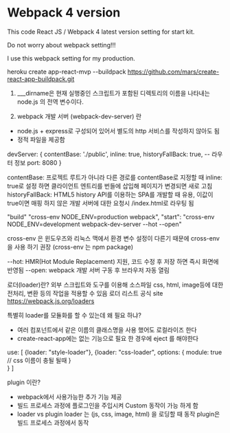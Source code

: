 # Webpack 4 version

 This code React JS / Webpack 4 latest version setting for start kit.


 Do not worry about webpack setting!!!


 I use this webpack setting for my production.


heroku create app-react-mvp --buildpack https://github.com/mars/create-react-app-buildpack.git


1. ___dirname은 현재 실행중인 스크립트가 포함된 디렉토리의 이름을 나타내는 node.js 의 전역 변수이다.

2. webpack 개발 서버 (webpack-dev-server) 란 
 - node.js + express로 구성되어 있어서 별도의 http 서비스를 작성하지 않아도 됨
 - 정적 파일을 제공함

devServer: {
    contentBase: './public',
    inline: true,
    historyFallBack: true, -- 라우터 정보
    port: 8080
}

contentBase: 프로젝트 루트가 아니라 다른 경로를 contentBase로 지정할 때
inline: true로 설정 하면 클라이언트 엔트리를 번들에 삽입해 페이지가 변경되면 새로 고침
historyFallBack: HTML5 history API를 이용하는 SPA를 개발할 때 유용, 이값이 true이면 매핑 하지 않은 개발 서버에 대한 요청시 /index.html로 라우팅 됨


"build" "cross-env NODE_ENV=production webpack",
"start": "cross-env NODE_ENV=development webpack-dev-server --hot --open"

cross-env 은 윈도우즈와 리눅스 맥에서 환경 변수 설정이 다른기 때문에 cross-env을 사용 하기 권장 (cross-env 는 npm package)

--hot: HMR(Hot Module Replacement) 지원, 코드 수정 후 저장 하면 즉시 화면에 반영됨
--open: webpack 개발 서버 구동 후 브라우저 자동 열림 


로더(loader)란?
외부 스크립트와 도구를 이용해 소스파일 css, html, image등에 대한 전처리, 변환 등의 작업을 적용할 수 있음
로더 리스트 공식 site https://webpack.js.org/loaders

특별히 loader를 모듈화를 할 수 있는데 왜 필요 하냐?
- 여러 컴포넌트에서 같은 이름의 클래스명을 사용 했어도 로컬라이즈 한다
- create-react-app에는 없는 기능으로 필요 한 경우에 eject 를 해야한다

use: [
    {loader: "style-loader"},
    {loader: "css-loader",
     options: {
         module: true   // css 이름이 충될 될때 
     }   
    }
]

plugin 이란?
- webpack에서 사용가능한 추가 기능 제공
- 빌드 프로세스 과정에 플로그인을 주입시켜 Custom 동작이 가능 하게 함
- loader vs plugin 
 loader 는 (js, css, image, html) 을 로딩할 때 동작
 plugin은 빌드 프로세스 과정에서 동작